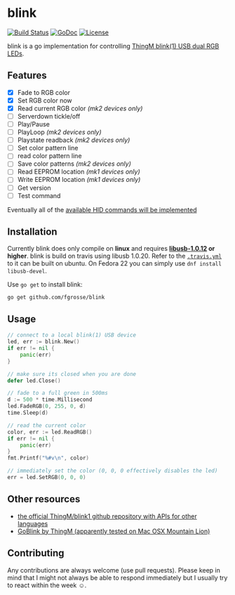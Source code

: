 # blink

[![Build Status](https://travis-ci.org/fgrosse/blink.svg?branch=master)](https://travis-ci.org/fgrosse/blink)
[![GoDoc](https://godoc.org/github.com/fgrosse/blink?status.svg)](https://godoc.org/github.com/fgrosse/blink)
[![License](https://img.shields.io/badge/license-MIT-4183c4.svg)](https://github.com/fgrosse/blink/blob/master/LICENSE)

blink is a go implementation for controlling [ThingM blink(1) USB dual RGB LEDs][1].

## Features

- [x] Fade to RGB color
- [x] Set RGB color now  
- [x] Read current RGB color *(mk2 devices only)*
- [ ] Serverdown tickle/off
- [ ] Play/Pause
- [ ] PlayLoop *(mk2 devices only)*
- [ ] Playstate readback *(mk2 devices only)*
- [ ] Set color pattern line
- [ ] read color pattern line
- [ ] Save color patterns *(mk2 devices only)*
- [ ] Read EEPROM location *(mk1 devices only)*
- [ ] Write EEPROM location *(mk1 devices only)*
- [ ] Get version
- [ ] Test command

Eventually all of the [available HID commands will be implemented][2]

## Installation

Currently blink does only compile on **linux** and requires **[libusb-1.0.12][5] or higher**.
blink is build on travis using libusb 1.0.20. Refer to the [`.travis.yml`](.travis.yml) to it can be built on ubuntu.
On Fedora 22 you can simply use `dnf install libusb-devel`.

Use `go get` to install blink:
```
go get github.com/fgrosse/blink
```

## Usage

```go
// connect to a local blink(1) USB device
led, err := blink.New()
if err != nil {
    panic(err)
}

// make sure its closed when you are done
defer led.Close()

// fade to a full green in 500ms
d := 500 * time.Millisecond
led.FadeRGB(0, 255, 0, d)
time.Sleep(d)

// read the current color
color, err := led.ReadRGB()
if err != nil {
    panic(err)
}
fmt.Printf("%#v\n", color)

// immediately set the color (0, 0, 0 effectively disables the led)
err = led.SetRGB(0, 0, 0)
```

## Other resources

* [the official ThingM/blink1 github repository with APIs for other languages][3]
* [GoBlink by ThingM (apparently tested on Mac OSX Mountain Lion)][4]

## Contributing

Any contributions are always welcome (use pull requests).
Please keep in mind that I might not always be able to respond immediately but I usually try to react within the week ☺.

[1]: http://blink1.thingm.com/
[2]: https://github.com/ThingM/blink1/blob/master/docs/blink1-hid-commands.md
[3]: https://github.com/ThingM/blink1
[4]: https://github.com/ThingM/blink1/tree/master/go/GoBlink
[5]: https://github.com/libusb/libusb
